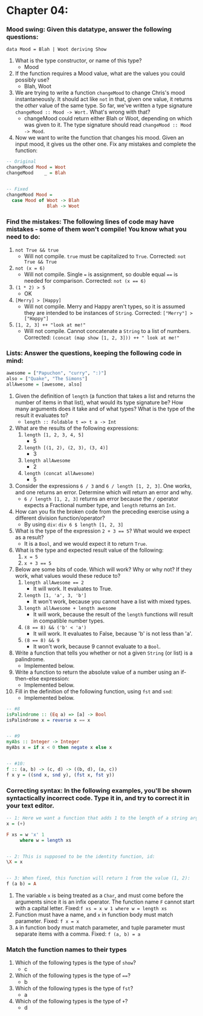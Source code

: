 # Chapter 04:

### Mood swing: Given this datatype, answer the following questions:

`data Mood = Blah | Woot deriving Show`

1. What is the type constructor, or name of this type?
    * Mood
2. If the function requires a Mood value, what are the values you could possibly use?
    * Blah, Woot
3. We are trying to write a function `changeMood` to change Chris's mood instantaneously. It should act like `not` in that, given one value, it returns the *other* value of the same type. So far, we've written a type signature `changeMood :: Mood -> Wort.` What's wrong with that?
    * changeMood could return either Blah or Woot, depending on which was given to it. The type signature should read `changeMood :: Mood -> Mood`.
4. Now we want to write the function that changes his mood. Given an input mood, it gives us the other one. Fix any mistakes and complete the function:

```haskell
-- Original
changeMood Mood = Woot
changeMood    _ = Blah


-- Fixed
changeMood Mood =
  case Mood of Woot -> Blah
               Blah -> Woot
```

### Find the mistakes: The following lines of code may have mistakes - some of them won't compile! You know what you need to do:

1. `not True && true`
    * Will not compile. `true` must be capitalized to `True`. Corrected: `not True && True`
2. `not (x = 6)`
    * Will not compile. Single `=` is assignment, so double equal `==` is needed for comparison. Corrected: `not (x == 6)`
3. `(1 * 2) > 5`
    * OK
4. `[Merry] > [Happy]`
    * Will not compile. Merry and Happy aren't types, so it is assumed they are intended to be instances of `String`. Corrected: `["Merry"] > ["Happy"]`
5. `[1, 2, 3] ++ "look at me!"`
    * Will not compile. Cannot concatenate a `String` to a list of numbers. Corrected: `(concat (map show [1, 2, 3])) ++ " look at me!"`

### Lists: Answer the questions, keeping the following code in mind:

```haskell
awesome = ["Papuchon", "curry", ":)"]
also = ["Quake", "The Simons"]
allAwesome = [awesome, also]
```

1. Given the definition of `length` (a function that takes a list and returns the number of items in that list), what would its type signature be? How many arguments does it take and of what types? What is the type of the result it evaluates to?
    * `length :: Foldable t => t a -> Int`
2. What are the results of the following expressions:
    1. `length [1, 2, 3, 4, 5]`
        * 5
    2. `length [(1, 2), (2, 3), (3, 4)]`
        * 3
    3. `length allAwesome`
        * 2
    4. `length (concat allAwesome)`
        * 5
3. Consider the expressions `6 / 3` and `6 / length [1, 2, 3]`. One works, and one returns an error. Determine which will return an error and why.
    * `6 / length [1, 2, 3]` returns an error because the `/` operator expects a Fractional number type, and `length` returns an `Int`.
4. How can you fix the broken code from the preceding exercise using a different division function/operator?
    * By using `div`: `div 6 $ length [1, 2, 3]`
5. What is the type of the expression `2 + 3 == 5`? What would we expect as a result?
    * It is a `Bool`, and we would expect it to return `True`.
6. What is the type and expected result value of the following:
    1. `x = 5`
    2. `x + 3 == 5`
7. Below are some bits of code. Which will work? Why or why not? If they work, what values would these reduce to?
    1. `length allAwesome == 2`
        * It will work. It evaluates to True.
    2. `length [1, 'a', 3, 'b']`
        * It won't work, because you cannot have a list with mixed types.
    3. `length allAwesome + length awesome`
        * It will work, because the result of the `length` functions will result in compatible number types.
    4. `(8 == 8) && ('b' < 'a')`
        * It will work. It evaluates to False, because 'b' is not less than 'a'.
    5. `(8 == 8) && 9`
        * It won't work, because 9 cannot evaluate to a `Bool`.
8. Write a function that tells you whether or not a given `String` (or list) is a palindrome.
    * Implemented below.
9. Write a function to return the absolute value of a number using an if-then-else expression:
    * Implemented below.
10. Fill in the definition of the following function, using `fst` and `snd`:
    * Implemented below.

```haskell
-- #8
isPalindrome :: (Eq a) => [a] -> Bool
isPalindrome x = reverse x == x


-- #9
myAbs :: Integer -> Integer
myAbs x = if x < 0 then negate x else x


-- #10:
f :: (a, b) -> (c, d) -> ((b, d), (a, c))
f x y = ((snd x, snd y), (fst x, fst y))
```

### Correcting syntax: In the following examples, you'll be shown syntactically incorrect code. Type it in, and try to correct it in your text editor.

```haskell
-- 1: Here we want a function that adds 1 to the length of a string argument and returns that:
x = (+)

F xs = w 'x' 1
     where w = length xs


-- 2: This is supposed to be the identity function, id:
\X = x


-- 3: When fixed, this function will return 1 from the value (1, 2):
f (a b) = A
```

1. The variable `x` is being treated as a `Char`, and must come before the arguments since it is an infix operator. The function name `F` cannot start with a capital letter. Fixed:`f xs = x w 1 where w = length xs`
2. Function must have a name, and `x` in function body must match parameter. Fixed: `f x = x`
3. `A` in function body must match parameter, and tuple parameter must separate items with a comma. Fixed: `f (a, b) = a`

### Match the function names to their types

1. Which of the following types is the type of `show`?
    * c
2. Which of the following types is the type of `==`?
    * b
3. Which of the following types is the type of `fst`?
    * a
4. Which of the following types is the type of `+`?
    * d
